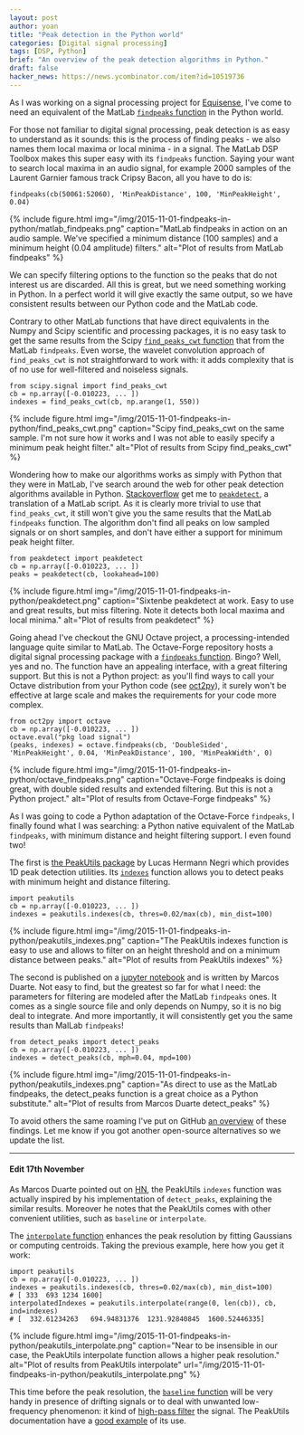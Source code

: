 ```yaml
---
layout: post
author: yoan
title: "Peak detection in the Python world"
categories: [Digital signal processing]
tags: [DSP, Python]
brief: "An overview of the peak detection algorithms in Python."
draft: false
hacker_news: https://news.ycombinator.com/item?id=10519736
---
```


As I was working on a signal processing project for [Equisense][], I've come to need an equivalent
of the MatLab [`findpeaks` function][findpeaks_ref] in the Python world.

For those not familiar to digital signal processing, peak detection is as easy to understand as it sounds: this is the process of finding peaks - we also names them local maxima or local minima - in a signal. The MatLab DSP Toolbox makes this super easy with its `findpeaks` function. Saying your want to search local maxima in an audio signal, for example 2000 samples of the Laurent Garnier famous track Cripsy Bacon, all you have to do is:

```cb = audioread('Crispy_Bacon.wav');
findpeaks(cb(50061:52060), 'MinPeakDistance', 100, 'MinPeakHeight', 0.04)
```

{% include figure.html img="/img/2015-11-01-findpeaks-in-python/matlab_findpeaks.png" caption="MatLab findpeaks in action on an audio sample. We've specified a minimum distance (100 samples) and a minimum height (0.04 amplitude) filters." alt="Plot of results from MatLab findpeaks" %}

We can specify filtering options to the function so the peaks that do not interest us are discarded. All this is great, but we need something working in Python. In a perfect world it will give exactly the same output, so we have consistent results between our Python code and the MatLab code.

Contrary to other MatLab functions that have direct equivalents in the Numpy and Scipy scientific and processing packages, it is no easy task to get the same results from the Scipy [`find_peaks_cwt` function][find_peaks_cwt_ref] that from the MatLab `findpeaks`. Even worse, the wavelet convolution approach of `find_peaks_cwt` is not straightforward to work with: it adds complexity that is of no use for well-filtered and noiseless signals.

```import numpy as np
from scipy.signal import find_peaks_cwt
cb = np.array([-0.010223, ... ])
indexes = find_peaks_cwt(cb, np.arange(1, 550))
```

{% include figure.html img="/img/2015-11-01-findpeaks-in-python/find_peaks_cwt.png" caption="Scipy find_peaks_cwt on the same sample. I'm not sure how it works and I was not able to easily specify a minimum peak height filter." alt="Plot of results from Scipy find_peaks_cwt" %}

Wondering how to make our algorithms works as simply with Python that they were in MatLab, I've search around the web for other peak detection algorithms available in Python. [Stackoverflow][so_1713335] get me to [`peakdetect`][peakdetect], a translation of a MatLab script. As it is clearly more trivial to use that `find_peaks_cwt`, it still won't give you the same results that the MatLab `findpeaks` function. The algorithm don't find all peaks on low sampled signals or on short samples, and don't have either a support for minimum peak height filter.

```import numpy as np
from peakdetect import peakdetect
cb = np.array([-0.010223, ... ])
peaks = peakdetect(cb, lookahead=100)
```

{% include figure.html img="/img/2015-11-01-findpeaks-in-python/peakdetect.png" caption="Sixtenbe peakdetect at work. Easy to use and great results, but miss filtering. Note it detects both local maxima and local minima." alt="Plot of results from peakdetect" %}

Going ahead I've checkout the GNU Octave project, a processing-intended language quite similar to MatLab. The Octave-Forge repository hosts a digital signal processing package with a [`findpeaks` function][findpeaks_of_ref]. Bingo? Well, yes and no. The function have an appealing interface, with a great filtering support. But this is not a Python project: as you'll find ways to call your Octave distribution from your Python code (see [oct2py][]), it surely won't be effective at large scale and makes the requirements for your code more complex.

```import numpy as np
from oct2py import octave
cb = np.array([-0.010223, ... ])
octave.eval("pkg load signal")
(peaks, indexes) = octave.findpeaks(cb, 'DoubleSided', 'MinPeakHeight', 0.04, 'MinPeakDistance', 100, 'MinPeakWidth', 0)
```

{% include figure.html img="/img/2015-11-01-findpeaks-in-python/octave_findpeaks.png" caption="Octave-Forge findpeaks is doing great, with double sided results and extended filtering. But this is not a Python project." alt="Plot of results from Octave-Forge findpeaks" %}

As I was going to code a Python adaptation of the Octave-Force `findpeaks`, I finally found what I was searching: a Python native equivalent of the MatLab `findpeaks`, with minimum distance and height filtering support. I even found two!

The first is [the PeakUtils package][PeakUtils] by Lucas Hermann Negri which provides 1D peak detection utilities. Its [`indexes`][indexes] function allows you to detect peaks with minimum height and distance filtering.

```import numpy as np
import peakutils
cb = np.array([-0.010223, ... ])
indexes = peakutils.indexes(cb, thres=0.02/max(cb), min_dist=100)
```

{% include figure.html img="/img/2015-11-01-findpeaks-in-python/peakutils_indexes.png" caption="The PeakUtils indexes function is easy to use and allows to filter on an height threshold and on a minimum distance between peaks." alt="Plot of results from PeakUtils indexes" %}

The second is published on a [jupyter notebook][] and is written by Marcos Duarte. Not easy to find, but the greatest so far for what I need: the parameters for filtering are modeled after the MatLab `findpeaks` ones. It comes as a single source file and only depends on Numpy, so it is no big deal to integrate. And more importantly, it will consistently get you the same results than MalLab `findpeaks`!

```import numpy as np
from detect_peaks import detect_peaks
cb = np.array([-0.010223, ... ])
indexes = detect_peaks(cb, mph=0.04, mpd=100)
```

{% include figure.html img="/img/2015-11-01-findpeaks-in-python/peakutils_indexes.png" caption="As direct to use as the MatLab findpeaks, the detect_peaks function is a great choice as a Python substitute." alt="Plot of results from Marcos Duarte detect_peaks" %}

To avoid others the same roaming I've put on GitHub [an overview][overview_github] of these findings. Let me know if you got another open-source alternatives so we update the list.

----------------------

#### Edit 17th November

As Marcos Duarte pointed out on [HN][hn_md_comment], the PeakUtils `indexes` function was actually inspired by his implementation of `detect_peaks`, explaining the similar results. Moreover he notes that the PeakUtils comes with other convenient utilities, such as `baseline` or `interpolate`.

The [`interpolate` function][interpolate_ref] enhances the peak resolution by fitting Gaussians or computing centroids. Taking the previous example, here how you get it work:

```import numpy as np
import peakutils
cb = np.array([-0.010223, ... ])
indexes = peakutils.indexes(cb, thres=0.02/max(cb), min_dist=100)
# [ 333  693 1234 1600]
interpolatedIndexes = peakutils.interpolate(range(0, len(cb)), cb, ind=indexes)
# [  332.61234263   694.94831376  1231.92840845  1600.52446335]
```

{% include figure.html img="/img/2015-11-01-findpeaks-in-python/peakutils_interpolate.png" caption="Near to be insensible in our case, the PeakUtils interpolate function allows a higher peak resolution." alt="Plot of results from PeakUtils interpolate" url="/img/2015-11-01-findpeaks-in-python/peakutils_interpolate.png" %}

This time before the peak resolution, the [`baseline` function][baseline_ref] will be very handy in presence of drifting signals or to deal with unwanted low-frequency phenomenon: it kind of [high-pass filter][highpass_filter] the signal. The PeakUtils documentation have a [good example][baseline_example] of its use.

[Equisense]: http://www.equisense.com
[findpeaks_ref]: http://fr.mathworks.com/help/signal/ref/findpeaks.html
[find_peaks_cwt_ref]: http://docs.scipy.org/doc/scipy/reference/generated/scipy.signal.find_peaks_cwt.html
[so_1713335]: https://stackoverflow.com/questions/1713335/peak-finding-algorithm-for-python-scipy/
[peakdetect]: https://gist.github.com/sixtenbe/1178136
[findpeaks_of_ref]: http://octave.sourceforge.net/signal/function/findpeaks.html
[oct2py]: https://github.com/blink1073/oct2py
[overview_github]: https://github.com/MonsieurV/py-findpeaks
[PeakUtils]: https://bitbucket.org/lucashnegri/peakutils
[indexes]: http://pythonhosted.org/PeakUtils/reference.html#peakutils.peak.indexes
[jupyter notebook]: http://nbviewer.ipython.org/github/demotu/BMC/blob/master/notebooks/DetectPeaks.ipynb
[hn_md_comment]: https://news.ycombinator.com/item?id=10524933
[interpolate_ref]: http://pythonhosted.org/PeakUtils/reference.html#peakutils.peak.interpolate
[baseline_ref]: http://pythonhosted.org/PeakUtils/reference.html#peakutils.baseline.baseline
[baseline_example]: http://pythonhosted.org/PeakUtils/tutorial_a.html#estimating-and-removing-the-baseline
[highpass_filter]: http://www.nws.noaa.gov/os/csd/pds/PCU2/statistics/Stats/part2/Filter_HP.htm
